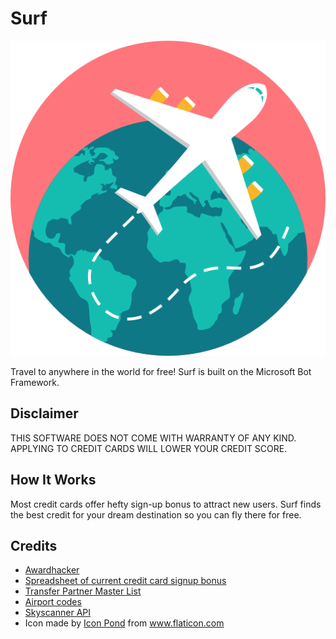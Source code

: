 # Surf
![Surf Logo](icon.png)

Travel to anywhere in the world for free! Surf is built on the Microsoft Bot Framework.

## Disclaimer

THIS SOFTWARE DOES NOT COME WITH WARRANTY OF ANY KIND. APPLYING TO CREDIT CARDS WILL LOWER YOUR CREDIT SCORE.

## How It Works

Most credit cards offer hefty sign-up bonus to attract new users. Surf finds the best credit for your dream destination so you can fly there for free.

## Credits

- [Awardhacker](https://www.awardhacker.com)
- [Spreadsheet of current credit card signup bonus](https://www.reddit.com/r/churning/comments/61uy1x/an_updated_credit_card_offers_spreadsheet/)
- [Transfer Partner Master List](https://frequentmiler.boardingarea.com/2014/06/24/transfer-partner-master-list/)
- [Airport codes](https://github.com/mwgg/Airports)
- [Skyscanner API](https://partners.skyscanner.net/affiliates/travel-apis/)
- Icon made by [Icon Pond](https://www.flaticon.com/authors/popcorns-arts) from www.flaticon.com 
